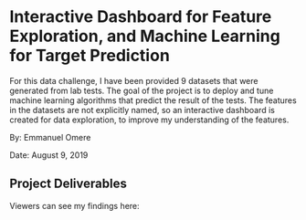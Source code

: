 # Interactive Dashboard for Feature Exploration, and Machine Learning for Target Prediction

For this data challenge, I have been provided 9 datasets that were generated from lab tests. The goal of the project is to deploy and tune machine learning algorithms that predict the result of the tests. The features in the datasets are not explicitly named, so an interactive dashboard is created for data exploration, to improve my understanding of the features.

By: Emmanuel Omere

Date: August 9, 2019

## Project Deliverables

Viewers can see my findings here:

